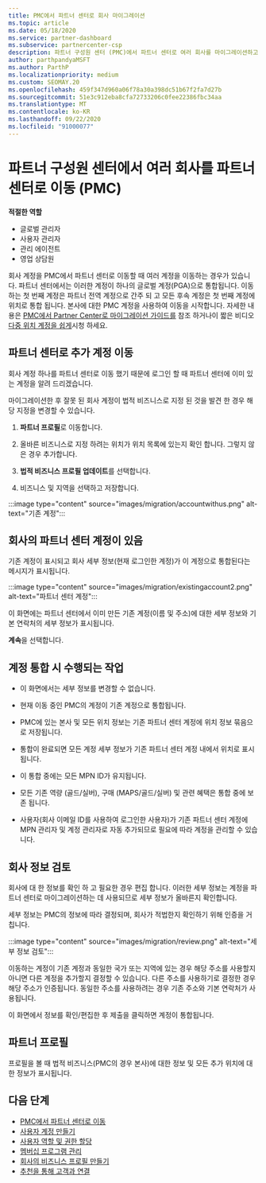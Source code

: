 ```yaml
---
title: PMC에서 파트너 센터로 회사 마이그레이션
ms.topic: article
ms.date: 05/18/2020
ms.service: partner-dashboard
ms.subservice: partnercenter-csp
description: 파트너 구성원 센터 (PMC)에서 파트너 센터로 여러 회사를 마이그레이션하고 파트너 전역 계정으로 통합 하는 경우 알아야 할 사항입니다.
author: parthpandyaMSFT
ms.author: ParthP
ms.localizationpriority: medium
ms.custom: SEOMAY.20
ms.openlocfilehash: 459f347d960a06f78a30a398dc51b67f2fa7d27b
ms.sourcegitcommit: 51e3c912eba8cfa72733206c0fee22386fbc34aa
ms.translationtype: MT
ms.contentlocale: ko-KR
ms.lasthandoff: 09/22/2020
ms.locfileid: "91000077"
---
```

# <a name="moving-multiple-companies-to-partner-center-from-partner-membership-center-pmc"></a>파트너 구성원 센터에서 여러 회사를 파트너 센터로 이동 (PMC)

**적절한 역할**

- 글로벌 관리자
- 사용자 관리자
- 관리 에이전트
- 영업 상담원

회사 계정을 PMC에서 파트너 센터로 이동할 때 여러 계정을 이동하는 경우가 있습니다. 파트너 센터에서는 이러한 계정이 하나의 글로벌 계정(PGA)으로 통합됩니다. 이동 하는 첫 번째 계정은 파트너 전역 계정으로 간주 되 고 모든 후속 계정은 첫 번째 계정에 위치로 통합 됩니다. 본사에 대한 PMC 계정을 사용하여 이동을 시작합니다. 자세한 내용은 [PMC에서 Partner Center로 마이그레이션 가이드를](guide-to-migration.md) 참조 하거나이 짧은 비디오 [다중 위치 계정을 쉽게](https://vimeo.com/290335248)시청 하세요.

## <a name="move-your-additional-accounts-into-partner-center"></a>파트너 센터로 추가 계정 이동

회사 계정 하나를 파트너 센터로 이동 했기 때문에 로그인 할 때 파트너 센터에 이미 있는 계정을 알려 드리겠습니다.

마이그레이션한 후 잘못 된 회사 계정이 법적 비즈니스로 지정 된 것을 발견 한 경우 해당 지정을 변경할 수 있습니다.

1. **파트너 프로필**로 이동합니다.

2. 올바른 비즈니스로 지정 하려는 위치가 위치 목록에 있는지 확인 합니다. 그렇지 않은 경우 추가합니다.

3. **법적 비즈니스 프로필 업데이트**를 선택합니다.

4. 비즈니스 및 지역을 선택하고 저장합니다.

:::image type="content" source="images/migration/accountwithus.png" alt-text="기존 계정":::

## <a name="your-company-has-an-account-in-partner-center"></a>회사의 파트너 센터 계정이 있음

기존 계정이 표시되고 회사 세부 정보(현재 로그인한 계정)가 이 계정으로 통합된다는 메시지가 표시됩니다.

:::image type="content" source="images/migration/existingaccount2.png" alt-text="파트너 센터 계정":::

이 화면에는 파트너 센터에서 이미 만든 기존 계정(이름 및 주소)에 대한 세부 정보와 기본 연락처의 세부 정보가 표시됩니다.

**계속**을 선택합니다.

## <a name="what-happens-during-consolidation-of-accounts"></a>계정 통합 시 수행되는 작업

- 이 화면에서는 세부 정보를 변경할 수 없습니다.

- 현재 이동 중인 PMC의 계정이 기존 계정으로 통합됩니다.

- PMC에 있는 본사 및 모든 위치 정보는 기존 파트너 센터 계정에 위치 정보 묶음으로 저장됩니다.

- 통합이 완료되면 모든 계정 세부 정보가 기존 파트너 센터 계정 내에서 위치로 표시됩니다.

- 이 통합 중에는 모든 MPN ID가 유지됩니다.

- 모든 기존 역량 (골드/실버), 구매 (MAPS/골드/실버) 및 관련 혜택은 통합 중에 보존 됩니다.

- 사용자(회사 이메일 ID를 사용하여 로그인한 사용자)가 기존 파트너 센터 계정에 MPN 관리자 및 계정 관리자로 자동 추가되므로 필요에 따라 계정을 관리할 수 있습니다.

## <a name="review-your-company-information"></a>회사 정보 검토

회사에 대 한 정보를 확인 하 고 필요한 경우 편집 합니다.  이러한 세부 정보는 계정을 파트너 센터로 마이그레이션하는 데 사용되므로 세부 정보가 올바른지 확인합니다.

세부 정보는 PMC의 정보에 따라 결정되며, 회사가 적법한지 확인하기 위해 인증을 거칩니다.


:::image type="content" source="images/migration/review.png" alt-text="세부 정보 검토":::

이동하는 계정이 기존 계정과 동일한 국가 또는 지역에 있는 경우 해당 주소를 사용할지 아니면 다른 계정을 추가할지 결정할 수 있습니다. 다른 주소를 사용하기로 결정한 경우 해당 주소가 인증됩니다. 동일한 주소를 사용하려는 경우 기존 주소와 기본 연락처가 사용됩니다.

이 화면에서 정보를 확인/편집한 후 제출을 클릭하면 계정이 통합됩니다.

## <a name="partner-profile"></a>파트너 프로필

프로필을 볼 때 법적 비즈니스(PMC의 경우 본사)에 대한 정보 및 모든 추가 위치에 대한 정보가 표시됩니다.

## <a name="next-steps"></a>다음 단계

- [PMC에서 파트너 센터로 이동](move-pmc-pc-map.md)
- [사용자 계정 만들기](create-user-accounts-and-set-permissions.md)
- [사용자 역할 및 권한 할당](permissions-overview.md)
- [멤버십 프로그램 관리](renew-mpn-offers.md)
- [회사의 비즈니스 프로필 만들기](create-a-marketing-profile.md)
- [추천을 통해 고객과 연결](manage-leads.md)
